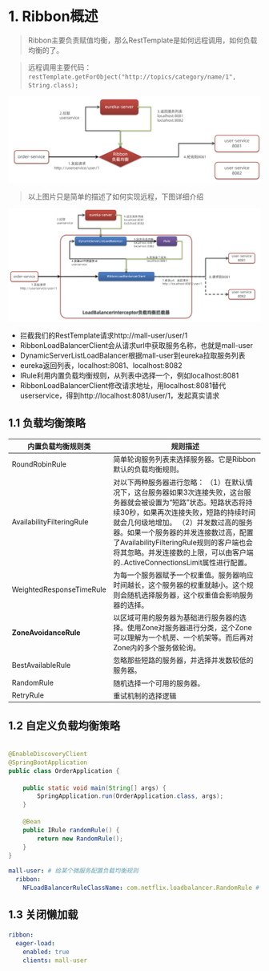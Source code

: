 # 1. Ribbon概述

> Ribbon主要负责赋值均衡，那么RestTemplate是如何远程调用，如何负载均衡的了。

> 远程调用主要代码：`restTemplate.getForObject("http://topics/category/name/1", String.class);`

![](../../../../img/cloud1.png)

> 以上图片只是简单的描述了如何实现远程，下图详细介绍

![](../../../../img/cloud2.png)

- 拦截我们的RestTemplate请求http://mall-user/user/1
- RibbonLoadBalancerClient会从请求url中获取服务名称，也就是mall-user
- DynamicServerListLoadBalancer根据mall-user到eureka拉取服务列表
- eureka返回列表，localhost:8081、localhost:8082
- IRule利用内置负载均衡规则，从列表中选择一个，例如localhost:8081
- RibbonLoadBalancerClient修改请求地址，用localhost:8081替代userservice，得到http://localhost:8081/user/1，发起真实请求

## 1.1 负载均衡策略

| **内置负载均衡规则类**       | **规则描述**                                                 |
| ------------------------- | ------------------------------------------------------------ |
| RoundRobinRule            | 简单轮询服务列表来选择服务器。它是Ribbon默认的负载均衡规则。 |
| AvailabilityFilteringRule | 对以下两种服务器进行忽略： （1）在默认情况下，这台服务器如果3次连接失败，这台服务器就会被设置为“短路”状态。短路状态将持续30秒，如果再次连接失败，短路的持续时间就会几何级地增加。 （2）并发数过高的服务器。如果一个服务器的并发连接数过高，配置了AvailabilityFilteringRule规则的客户端也会将其忽略。并发连接数的上限，可以由客户端的<clientName>.<clientConfigNameSpace>.ActiveConnectionsLimit属性进行配置。 |
| WeightedResponseTimeRule  | 为每一个服务器赋予一个权重值。服务器响应时间越长，这个服务器的权重就越小。这个规则会随机选择服务器，这个权重值会影响服务器的选择。 |
| **ZoneAvoidanceRule**     | 以区域可用的服务器为基础进行服务器的选择。使用Zone对服务器进行分类，这个Zone可以理解为一个机房、一个机架等。而后再对Zone内的多个服务做轮询。 |
| BestAvailableRule         | 忽略那些短路的服务器，并选择并发数较低的服务器。             |
| RandomRule                | 随机选择一个可用的服务器。                                   |
| RetryRule                 | 重试机制的选择逻辑                                           |

## 1.2 自定义负载均衡策略

```java

@EnableDiscoveryClient
@SpringBootApplication
public class OrderApplication {

    public static void main(String[] args) {
        SpringApplication.run(OrderApplication.class, args);
    }

    @Bean
    public IRule randomRule() {
        return new RandomRule();
    }
}
```

```yaml
mall-user: # 给某个微服务配置负载均衡规则
  ribbon:
    NFLoadBalancerRuleClassName: com.netflix.loadbalancer.RandomRule # 负载均衡规则
```

## 1.3 关闭懒加载

```yaml
ribbon:
  eager-load:
    enabled: true
    clients: mall-user
```